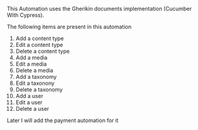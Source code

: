 This Automation uses the Gherikin documents implementation (Cucumber With Cypress).

The following items are present in this automation
1. Add a content type
2. Edit a content type
3. Delete a content type
4. Add a media
5. Edit a media
6. Delete a media
7. Add a taxonomy
8. Edit a taxonony
9. Delete a taxonomy
10. Add a user
11. Edit a user
12. Delete a user

Later I will add the payment automation for it
